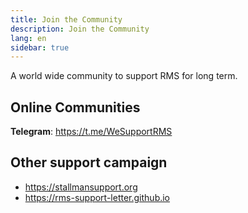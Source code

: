 ```yaml
---
title: Join the Community
description: Join the Community
lang: en
sidebar: true
---
```


A world wide community to support RMS for long term.

## Online Communities

**Telegram**: https://t.me/WeSupportRMS 



## Other support campaign

- https://stallmansupport.org
- https://rms-support-letter.github.io
